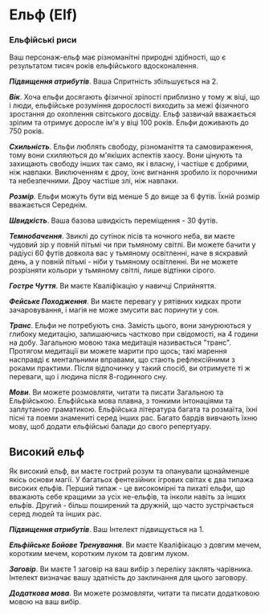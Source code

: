 # Ельф (Elf)

### Ельфійські риси

Ваш персонаж-ельф має різноманітні природні здібності, що є результатом тисяч років ельфійського вдосконалення.

***Підвищення атрибутів***. Ваша Спритність збільшується на 2.

***Вік***. Хоча ельфи досягають фізичної зрілості приблизно у тому ж віці, що і люди, ельфійське розуміння дорослості виходить за межі фізичного зростання до охоплення світського досвіду. Ельф зазвичай вважається зрілим та отримує доросле ім'я у віці 100 років. Ельфи доживають до 750 років.

***Схильність***. Ельфи люблять свободу, різноманіття та самовираження, тому вони схиляються до м'якіших аспектів хаосу. Вони цінують та захищають свободу інших так само, як і власну, і частіше є добрими, ніж навпаки. Виключенням є дроу, їхнє вигнання зробило їх порочними та небезпечними. Дроу частіше злі, ніж навпаки.

***Розмір***. Ельфи можуть бути від менше 5 до вище за 6 футів. Їхній розмір вважається Середнім.

***Швидкість***. Ваша базова швидкість переміщення - 30 футів.

***Темнобачення***. Звиклі до сутінок лісів та ночного неба, ви маєте чудовий зір у повній пітьмі чи при тьмяному світлі. Ви можете бачити у радіусі 60 футів довкола вас у тьмяному освітленні, наче в яскравий день, а у повній пітьмі - ніби у тьмяному освітленні. Ви не можете розрізняти кольори у тьмяному світлі, лише відтінки сірого.

***Гостре Чуття***. Ви маєте Кваліфікацію у навичці Сприйняття.

***Фейське Походження***. Ви маєте перевагу у рятівних кидках проти зачаровування, і магія не може змусити вас поринути у сон.

***Транс***. Ельфи не потребують сна. Замість цього, вони занурюються у глибоку медитацію, залишаючись частково при свідомості, на 4 години на добу. Загальною мовою така медитація називається "транс". Протягом медитації ви можете марити про щось; такі марення насправді є ментальними вправами, що стають рефлексійними з роками практими. Після відпочинку у такий спосіб, ви отримуєте ті ж переваги, що і людина після 8-годинного сну.

***Мови***. Ви можете розмовляти, читати та писати Загальною та Ельфійською. Ельфійська мова плавна, з тонкими інтонаціями та заплутаною граматикою. Ельфійська література багата та розмаїта, їхні пісні та поеми знамениті серед інших рас. Багато бардів вивчають їхню мову, щоб додати ельфійські балади до свого репертуару.

## Високий ельф

Як високий ельф, ви маєте гострий розум та опанували щонайменше якісь основи магії. У багатьох фентезійних ігрових світах є два типажа високих ельфів. Перший типаж - це високомірні та пихаті ельфи, що вважають себе кращими за усіх не-ельфів, та інколи навіть за інших ельфів. Другий - більш поширений та дружній, що часто зустрічається серед людей та інших рас.

***Підвищення атрибутів***. Ваш Інтелект підвищується на 1.

***Ельфійське Бойове Тренування***. Ви маєте Кваліфікацю з довгим мечем, коротким мечем, коротким луком та довгим луком.

***Заговір***. Ви маєте 1 заговір на ваш вибір з переліку заклять чарівника. Інтелект визначає вашу здатність до заклинання для цього заговору.

***Додаткова мова***. Ви можете розмовляти, читати та писати додатковою мовою на ваш вибір.